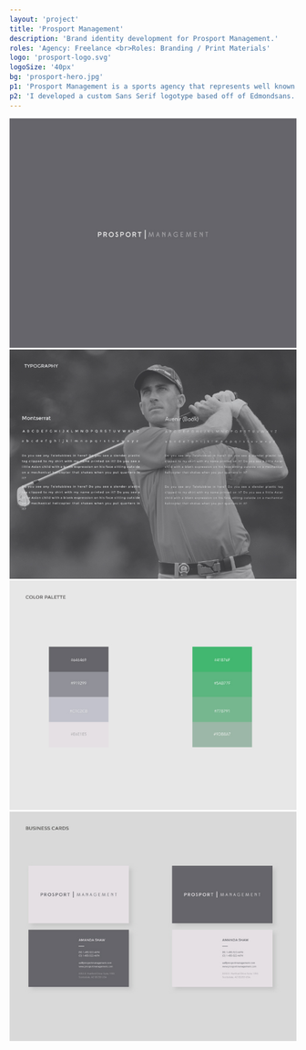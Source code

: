 ```yaml
---
layout: 'project'
title: 'Prosport Management'
description: 'Brand identity development for Prosport Management.'
roles: 'Agency: Freelance <br>Roles: Branding / Print Materials'
logo: 'prosport-logo.svg'
logoSize: '40px'
bg: 'prosport-hero.jpg'
p1: 'Prosport Management is a sports agency that represents well known golfers including Bubba Watson (who just won the masters), Aaron Badley, and Goeff Ogilvy. Our goal was to create a sophisticated look for their company, that was flexible enough for them to expand their business to other sports.'
p2: 'I developed a custom Sans Serif logotype based off of Edmondsans. I used a grey scale for their primary colors, and a green secondary pallete to be used on their website. I also developed a brand guidlines, business cards, and letterhead for Prosport in time for the masters.'
---
```

![Logo](../assets/images/PS_Logo.jpg)
![Typography](../assets/images/PS_Typography.jpg)
![Colors](../assets/images/PS_Colors.jpg)
![Business Cards](../assets/images/PS_BCards.jpg)
